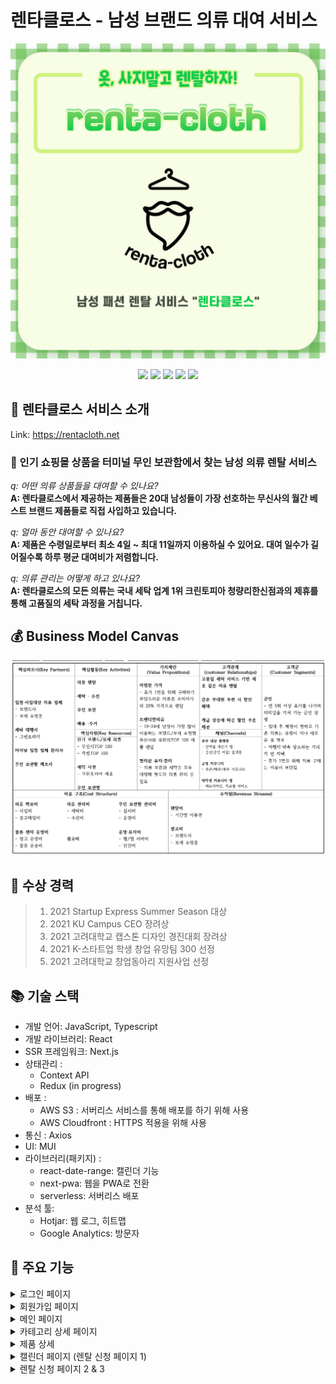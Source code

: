 # 렌타클로스 - 남성 브랜드 의류 대여 서비스

<p align='center'>
<img width="700"  alt="readMeImg1" src="./public/readme/readme1.jpg">
</p>

<p align='center'>
  <img src='https://img.shields.io/badge/react-%2320232a.svg?style=for-the-badge&logo=react&logoColor=%2361DAFB'/>
  <img src='https://img.shields.io/badge/typescript-%23007ACC.svg?style=for-the-badge&logo=typescript&logoColor=white'>
  <img src='https://img.shields.io/badge/Next-black?style=for-the-badge&logo=next.js&logoColor=white'/>
  <img src='https://img.shields.io/badge/MUI-%230081CB.svg?style=for-the-badge&logo=material-ui&logoColor=white'/>
    <img src='https://img.shields.io/badge/AWS-%23FF9900.svg?style=for-the-badge&logo=amazon-aws&logoColor=white'>
</p>

## 🎅 렌타클로스 서비스 소개

Link: https://rentacloth.net

### 🧥 인기 쇼핑몰 상품을 터미널 무인 보관함에서 찾는 남성 의류 렌탈 서비스

_q: 어떤 의류 상품들을 대여할 수 있나요?_<br>
**A: 렌타클로스에서 제공하는 제품들은 20대 남성들이 가장 선호하는 무신사의 월간 베스트 브랜드 제품들로 직접 사입하고 있습니다.**

_q: 얼마 동안 대여할 수 있나요?_<br>
**A: 제품은 수령일로부터 최소 4일 ~ 최대 11일까지 이용하실 수 있어요. 대여 일수가 길어질수록 하루 평균 대여비가 저렴합니다.**

_q: 의류 관리는 어떻게 하고 있나요?_<br>
**A: 렌타클로스의 모든 의류는 국내 세탁 업계 1위 크린토피아 청량리한신점과의 제휴를 통해 고품질의 세탁 과정을 거칩니다.**

## 💰 Business Model Canvas

<img src="./public/readme/business_model.png">

## 🏅 수상 경력

> 1. 2021 Startup Express Summer Season 대상
> 2. 2021 KU Campus CEO 장려상
> 3. 2021 고려대학교 캡스톤 디자인 경진대회 장려상
> 4. 2021 K-스타트업 학생 창업 유망팀 300 선정
> 5. 2021 고려대학교 창업동아리 지원사업 선정

## 📚 기술 스택

-   개발 언어: JavaScript, Typescript
-   개발 라이브러리: React
-   SSR 프레임워크: Next.js
-   상태관리 :
    -   Context API
    -   Redux (in progress)
-   배포 :
    -   AWS S3 : 서버리스 서비스를 통해 배포를 하기 위해 사용
    -   AWS Cloudfront : HTTPS 적용을 위해 사용
-   통신 : Axios
-   UI: MUI
-   라이브러리(패키지) :
    -   react-date-range: 캘린더 기능
    -   next-pwa: 웹을 PWA로 전환
    -   serverless: 서버리스 배포
-   분석 툴:
    -   Hotjar: 웹 로그, 히트맵
    -   Google Analytics: 방문자

## 📌 주요 기능

<details>
<summary>로그인 페이지</summary>
<div markdown="1">
JWT 토큰 방식으로 토큰을 발급받고 LocalStorage에 저장하여 사용한다.
</div>
<img width="500" src="./public/readme/login.png"></img>
</details>
<details>
<summary>회원가입 페이지</summary>
<div markdown="1">
- 로그인할떄 사용할 이메일과 비밀번호, 그리고 알림톡을 위한 연락를 설정한다.<br>
- 필수 이용약관 동의를 요청한다.
</div>
<img width="500" src="./public/readme/signup.png"></img>
</details>
<details>
<summary>메인 페이지</summary>
<div markdown="1">
메인 페이지는 다음과 같은 영역으로 나뉜다. <br>
- 최상단: 서비스 소개나 이용 방법 페이지로 이동하는 버튼이 있다. <br>
- 카테고리별 상푼: 각 카테고리의 상세 페이지로 이동한다.<br>
- 검색: 검색어를 입력하면 일치하는 제품 혹은 브랜드의 제품들은 불러온다. <br>
- 최하단: 카카오톡 비즈니스 채널로 연결해준다. <br>
</div>
<img width="500" src="./public/readme/main.png"></img>
</details>
<details>
<summary>카테고리 상세 페이지</summary>
<div markdown="1">
- 아우터, 상의, 하의에 속하는 제품들을 나열한다.<br>
- 제품 마다 이름, 브랜드, 4일 기준 렌탈 가격, 그리고 정가를 표기한다. <br>
- 썸네일은 무신사와 동일한 이미지를 사용한다.<br>
- 썸네일 클릭 시 해당 제품 상세 페이지로 이동한다.<br> 
</div>
<img width="500" src="./public/readme/category.png"></img>
</details>
<details>
<summary>제품 상세</summary>
<div markdown="1">
- 캐러셀을 이용해 기존 썸네일을 포함한 해당 제품의 모든 이미지를 보여준다.<br>
- 유저의 로그인 상태에 따라 하단 CTA 색상이 변한다. <br>
- 로그인한 상태에서 하단 CTA 클릭 시, 사이즈와 색상을 고르는 CTA가 나온다. <br>
- 아직 로그인을 안한 상태에서 CTA 클릭 시, 로그인 안내 모달이 나오도록 한다.<br>
</div>
<img width="500" src="./public/readme/product.png"></img>
</details>
<details>
<summary>캘린더 페이지 (렌탈 신청 페이지 1)</summary>
<div markdown="1">
- 사용자가 제품 수령일과 반납일을 설정한다.<br>
- 수령일은 금일에서 최소 이틀 후 부터 선택이 가능하다. (오늘이 1일이면 -> 3일부터 수령 가능)<br>
- 반납일은 수령일부터 최소 4일에서 최대 11일까지 선택이 가능하다.<br>
- 페이지 최초 렌더링 시 디폴트로 수령일은 금일부터 이틀 후, 반납일은 수령일 부터 4일 후로 설정한다.  <br>
- 수령일과 반납일을 설정하면 렌탈 신청 페이지 2로 이동한다. <br>
</div>
<img width="500" src="./public/readme/calendar.png"></img>
</details>
<details>
<summary>렌탈 신청 페이지 2 & 3</summary>
<div markdown="1">
- 렌탈 신청 페이지 2 에서는 제품을 수령하고 반납할 지하철 역을 입력한다.  <br>
- 렌탈 신청 페이지 3 에서는 모든 렌탈 정보를 취합하고 확인을 요청한다.<br>
</div>
<img width="500" src="./public/readme/step2.png"></img>
<img width="500" src="./public/readme/step3.png"></img>
</details>
